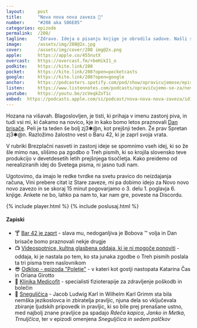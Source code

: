 ```yaml
---	
layout: 	post
title:  	"Nova nova nova zaveza 📖"
number: 	"#208 aka S06E05"
categories:	epizode
permalink:	/208/
tagline: 	"Zdravo. Ideja o pisanju knjige je obrodila sadove. Našli smo tudi ime: Nova nova nova zaveza. Upajmo, da domena zanjo še ni zasedena. Tudi o 6. knjigi govorimo."
image:		/assets/img/208@2x.jpg
cover:		/assets/img/cover/208 img@2x.png
apple:		https://apple.co/455nutX
overcast:	https://overcast.fm/+beHikI1_o
podkite:	https://kite.link/208
pocket:		https://kite.link/208?open=pocketcasts
google:		https://kite.link/208?open=google
anchor:		https://podcasters.spotify.com/pod/show/opravicujemose/episodes/Nova-nova-nova-zaveza-e2jrpfo
listen:		https://www.listennotes.com/podcasts/opravičujemo-se-za/nova-nova-nova-zaveza-cOXSNvhmVal/embed/
youtube:	https://youtu.be/zcVeqkZoT1c
embed:	https://podcasts.apple.com/si/podcast/nova-nova-nova-zaveza/id1514750013?i=1000656093844
---
```


Hozana na višavah. Blagoslovljen, je tisti, ki prihaja v imenu zastonj piva, in tudi vsi mi, ki čakamo na novico, kje in kako bomo letos praznovali [Dan brisače](https://sl.wikipedia.org/wiki/Dan_brisa%C4%8De). Peli je ta teden še bolj zj3✱@n, kot prejšnji teden. Že prav Spretan zj3✱@n. Razložimo žalostno vest o Baru 42, ki je zaprl svoja vrata. 

V rubriki Brezplačni nasveti in zastonj ideje se spomnimo vseh idej, ki so že šle mimo nas, slišimo pa zgodbo o Treh pismih, ki so krojila slovensko teve produkcijo v devetdesetih letih prejšnjega tisočletja. Kako preidemo od nerealiziranih idej do Svetega pisma, ni jasno tudi nam. 

Ugotovimo, da imajo le redke tvrdke na svetu pravico do neizdajanja računa, Vini prebere citat iz Stare zaveze, mi pa dobimo idejo za Novo novo novo zavezo in se skoraj 15 minut pogovarjamo o 3. delu 1. poglavja 6. knjige. Ankete ne bo, lahko pa nam to, kar nam gre, poveste na Discordu. 

{% include player.html %}
{% include poslusaj.html %}

<!--break-->

#### Zapiski

- 🍸 [Bar 42 je zaprt](https://www.facebook.com/p/Bar-42-100057641860067/) - slava mu, nedoganljiva je Bobova ™ volja in Dan brisače bomo praznovali nekje drugje 
- 📺 [Videospotnice, kultna glasbena oddaja, ki je ni mogoče ponoviti](https://www.rtvslo.si/zabava-in-slog/glasba/videospotnice-kultna-glasbena-oddaja-ki-je-ni-mogoce-ponoviti/384967) - oddaja, ki je nastala po tem, ko sta junaka zgodbe o Treh pismih poslala ta tri pisma trem naslovnikom 
- 😎 [Odklop - epizoda "Poletje"](https://youtu.be/lcuOKfNFsoI) - v kateri kot gostji nastopata Katarina Čas in Oriana Girotto
- 🙌 [Klinika Medicofit](https://medicofit.si/) - specialisti fizioterapije za zdravljenje poškodb in bolečin 
- 🤍 [Sneguljčica](https://en.wikipedia.org/wiki/Snow_White) - Jacob Ludwig Karl in Wilhelm Karl Grimm sta bila nemška jezikoslovca in zbiratelja pravljic, njuna dela so vključevala zbiranje ljudskih pripovedk in pravljic, ki so bile prej prenašane ustno, med najbolj znane pravljice pa spadajo *Rdeča kapica*, *Janko in Metka*, *Trnuljčica*, ter v epizodi omenjena *Sneguljčica in sedem palčkov* 
